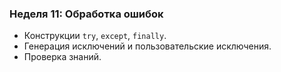 ### Неделя 11: Обработка ошибок
- Конструкции `try`, `except`, `finally`.
- Генерация исключений и пользовательские исключения.
- Проверка знаний.
